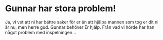 # Gunnar har stora problem!

Ja, vi vet att ni har bättre saker för er än att hjälpa mannen som tog er dit ni är nu, men herre gud. Gunnar behöver Er hjälp. Från vad vi hörde har han något problem med inspelningen...


